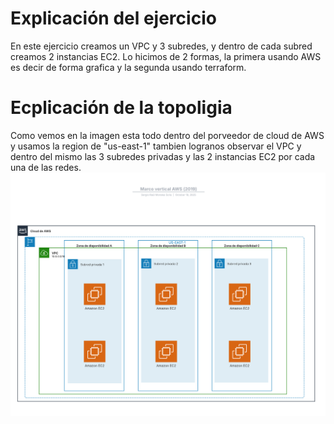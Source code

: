 # Explicación del ejercicio
En este ejercicio creamos un VPC y 3 subredes, y dentro de cada subred creamos 2 instancias EC2. Lo hicimos de 2 formas, la primera usando AWS es decir de forma grafica
y la segunda usando terraform. 

# Ecplicación de la topoligia 
Como vemos en la imagen esta todo dentro del porveedor de cloud de AWS y usamos la region de "us-east-1" tambien logranos observar el VPC y dentro del mismo
las 3 subredes privadas y las 2 instancias EC2 por cada una de las redes.
![TOPOLOGIA](excercicis/pt1-3-ex2/assets/Topologia2.png)



